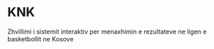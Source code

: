 # KNK

 Zhvillimi i sistemit interaktiv per menaxhimin e rezultateve ne ligen e basketbollit ne Kosove 

